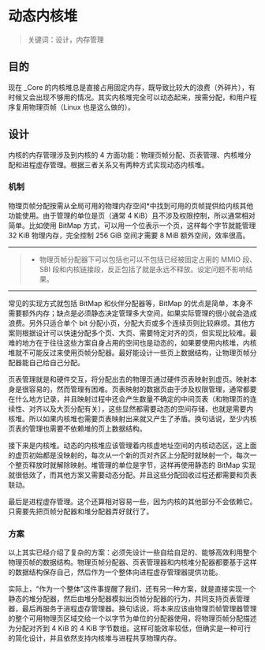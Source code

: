 ﻿# 动态内核堆

> 关键词：设计，内存管理

## 目的

现在 _Core 的内核堆总是直接占用固定内存，既导致比较大的浪费（外碎片），有时候又会出现不够用的情况。其实内核堆完全可以动态起来，按需分配，和用户程序复用物理页帧（Linux 也是这么做的）。

## 设计

内核的内存管理涉及到内核的 4 方面功能：物理页帧分配、页表管理、内核堆分配和进程虚存管理。根据三者关系又有两种方式实现动态内核堆。

### 机制

物理页帧分配按需从全局可用的物理内存空间\*中找到可用的页帧提供给内核其他功能使用。由于管理的单位是页（通常 4 KiB）且不涉及权限控制，所以通常相对简单。比如使用 BitMap 方式，可以用一个位表示一个页，这样每个字节就能管理 32 KiB 物理内存，完全控制 256 GiB 空间才需要 8 MiB 额外空间，效率很高。

---

> - 物理页帧分配器下可以包括也可以不包括已经被固定占用的 MMIO 段、SBI 段和内核链接段，反正包括了就是永远不释放。设定问题不影响结果。

---

常见的实现方式就包括 BitMap 和伙伴分配器等，BitMap 的优点是简单，本身不需要额外内存；缺点是必须静态决定管理多大空间，如果实际管理的很小就会造成浪费。另外只适合单个 bit 分配小页，分配大页或多个连续页则比较麻烦。其他方案则根据设计可以快速分配多个页、大页、需要特定对齐的页，但实现比较难。最难的地方在于往往这些方案自身占用的空间也是动态的，如果要使用内核堆，内核堆就不可能反过来使用页帧分配器。最好能设计一些页上数据结构，让物理页帧分配器能自己给自己分配。

页表管理就是和硬件交互，将分配出去的物理页通过硬件页表映射到虚页。映射本身是很容易的，然而管理有困难。页表映射的数据页由于涉及权限管理，通常都要在什么地方记录，并且映射过程中还会产生数量不确定的中间页表（和物理页的连续性、对齐以及大页分配有关），这些显然都需要动态的空间存储，也就是需要内核堆。所以如果内核堆也需要页表映射出来就又产生了矛盾。换句话说，至少内核页表的管理也需要不依赖堆的页上数据结构。

接下来是内核堆。动态的内核堆应该管理着内核虚地址空间的内核动态区，这上面的虚页初始都是没映射的，每次从一个新的页对齐区上分配时就映射一个，每次一个整页释放时就解除映射。堆管理的单位是字节，这样再使用静态的 BitMap 实现就很低效了，而其他方案又需要动态分配。并且这些分配回收过程还都需要和页表联动。

最后是进程虚存管理。这个还算相对容易一些，因为内核的其他部分不会依赖它。只需要先把页帧分配器和堆分配器弄好就行了。

### 方案

以上其实已经介绍了复杂的方案：必须先设计一些自给自足的、能够高效利用整个物理页帧的数据结构。物理页帧分配器、页表管理器和内核堆分配器都要基于这样的数据结构保存自己，然后作为一个整体向进程虚存管理器提供功能。

实际上，“作为一个整体”这件事提醒了我们，还有另一种方案，就是直接实现一个静态的堆分配器，然后由堆分配器模拟出页帧分配器的行为，共同支持页表管理器，最后再服务于进程虚存管理器。换句话说，将本来应该由物理页帧管理器管理的整个可用物理页区域交给一个以字节为单位的分配器使用，将物理页帧分配描述为分配对齐到 4 KiB 的 4 KiB 字节数组。这样可能效率较低，但确实是一种可行的简化设计，并且依然支持内核堆与进程共享物理内存。
